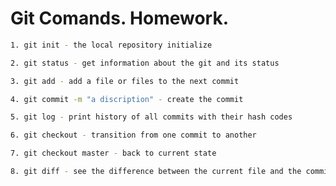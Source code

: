 # Git Comands. Homework.
```sh
1. git init - the local repository initialize
```
```sh
2. git status - get information about the git and its status
```
```sh
3. git add - add a file or files to the next commit
```
```sh
4. git commit -m "a discription" - create the commit
```
```sh
5. git log - print history of all commits with their hash codes
```
```sh
6. git checkout - transition from one commit to another
```
```sh
7. git checkout master - back to current state
```
```sh
8. git diff - see the difference between the current file and the commited file
```
